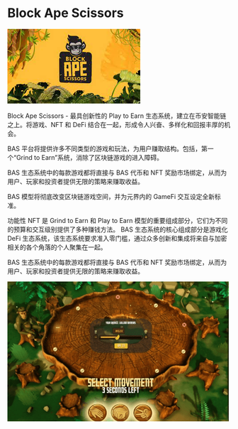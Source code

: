 # Block Ape Scissors


![dsadi](dsadi.png)

<p>Block Ape Scissors - 最具创新性的 Play to Earn 生态系统，建立在币安智能链之上。将游戏、NFT 和 DeFi 结合在一起，形成令人兴奋、多样化和回报丰厚的机会。</p>
<p>BAS 平台将提供许多不同类型的游戏和玩法，为用户赚取结构。包括，第一个“Grind to Earn”系统，消除了区块链游戏的进入障碍。</p>
<p>BAS 生态系统中的每款游戏都将直接与 BAS 代币和 NFT 奖励市场绑定，从而为用户、玩家和投资者提供无限的策略来赚取收益。</p>
<p>BAS 模型将彻底改变区块链游戏空间，并为元界内的 GameFi 交互设定全新标准。</p>
<p>功能性 NFT 是 Grind to Earn 和 Play to Earn 模型的重要组成部分，它们为不同的预算和交互级别提供了多种赚钱方法。 BAS 生态系统的核心组成部分是游戏化 DeFi 生态系统，该生态系统要求准入零门槛，通过众多创新和集成将来自与加密相关的各个角落的个人聚集在一起。</p>
<p>BAS 生态系统中的每款游戏都将直接与 BAS 代币和 NFT 奖励市场绑定，从而为用户、玩家和投资者提供无限的策略来赚取收益。</p>

![dsag](dsag.png)

